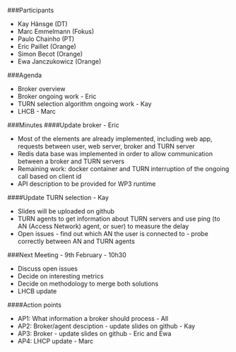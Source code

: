 ###Participants
* Kay Hänsge (DT)
* Marc Emmelmann (Fokus)
* Paulo Chainho (PT)
* Eric Paillet (Orange)
* Simon Becot (Orange)
* Ewa Janczukowicz (Orange)


###Agenda
* Broker overview
* Broker ongoing work - Eric
* TURN selection algorithm ongoing work - Kay
* LHCB - Marc

###Minutes
####Update broker - Eric
- Most of the elements are already implemented, including web app, requests between user, web server, broker and TURN server
- Redis data base was implemented in order to allow communication between a broker and TURN servers
- Remaining work: docker container and TURN interruption of the ongoing call based on client id
- API description to be provided for WP3 runtime

####Update TURN selection - Kay
- Slides will be uploaded on github
- TURN agents to get information about TURN servers and use ping (to AN (Access Network) agent, or suer) to measure the delay
- Open issues
      - find out which AN the user is connected to
      - probe correctly between AN and TURN agents

###Next Meeting - 9th February - 10h30
- Discuss open issues
- Decide on interesting metrics
- Decide on methodology to merge both solutions
- LHCB update

####Action points
* AP1: What information a broker should process - All
* AP2: Broker/agent desciption - update slides on github - Kay
* AP3: Broker - update slides on github - Eric and Ewa
* AP4: LHCP update - Marc


